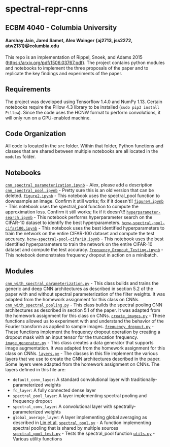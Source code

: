 # spectral-repr-cnns

## ECBM 4040 - Columbia University

#### Aarshay Jain, Jared Samet, Alex Wainger {aj2713, jss2272, atw2131}@columbia.edu

This repo is an implementation of Rippel, Snoek, and Adams 2015 (https://arxiv.org/pdf/1506.03767.pdf). The project contains python modules and notebooks to implement the three proposals of the paper and to replicate the key findings and experiments of the paper.

## Requirements

The project was developed using Tensorflow 1.4.0 and NumPy 1.13. Certain notebooks require the Pillow 4.3 library to be installed (```sudo pip3 install Pillow```). Since the code uses the HCNW format to perform convolutions, it will only run on a GPU-enabled machine.

## Code Organization

All code is located in the ```src``` folder. Within that folder, Python functions and classes that are shared between multiple notebooks are all located in the ```modules``` folder.

## Notebooks

[```cnn_spectral_parameterization.ipynb```](src/cnn_spectral_parameterization.ipynb) - Alex, please add a description
[```cnn_spectral_pool.ipynb```](src/cnn_spectral_pool.ipynb) - Pretty sure this is an old version that can be deleted.
[```figure2.ipynb```](src/figure2.ipynb) - This notebook uses the spectral_pool function to downsample an image. Confirm it still works; fix if it doesn't!!
[```figure4.ipynb```](src/figure4.ipynb) - This notebook uses the spectral_pool function to compute the approximation loss. Confirm it still works; fix if it doesn't!!
[```hyperparameter-search.ipynb```](src/hyperparameter-search.ipynb) - This notebook performs hyperparameter search on the CIFAR-10 dataset to identify the best hyperparameters.
[```hcnw-spectral-pool-cifar100.ipynb```](src/hcnw-spectral-pool-cifar100.ipynb) - This notebook uses the best identified hyperparameters to train the network on the entire CIFAR-100 dataset and compute the test accuracy.
[```hcnw-spectral-pool-cifar10.ipynb```](src/hcnw-spectral-pool-cifar100.ipynb) - This notebook uses the best identified hyperparameters to train the network on the entire CIFAR-10 dataset and compute the test accuracy.
[```Frequency_Dropout_Testing.ipynb```](src/Frequency_Dropout_Testing.ipynb.ipynb) - This notebook demonstrates frequency dropout in action on a minibatch.

## Modules

[```cnn_with_spectral_parameterization.py```](src/modules/cnn_with_spectral_parameterization.py) - This class builds and trains the generic and deep CNN architectures as described in section 5.2 of the paper with and without spectral parameterization of the filter weights. It was adapted from the homework assignment for this class on CNNs.
[```cnn_with_spectral_pooling.py```](src/modules/cnn_with_spectral_pooling.py) - This class builds the spectral pooling CNN architectures as described in section 5.1 of the paper. It was adapted from the homework assignment for this class on CNNs.
[```create_images.py```](src/modules/cnn_with_spectral_pooling.py) - These functions allowed us to experiment with and understand the behavior of the Fourier transform as applied to sample images.
[```frequency_dropout.py```](src/modules/frequency_dropout.py) - These functions implement the frequency dropout operation by creating a dropout mask with an input tensor for the truncation frequency.
[```image_generator.py```](src/modules/image_generator.py) - This class creates a data generator that supports image augmentation. It was adapted from the homework assignment for this class on CNNs.
[```layers.py```](src/modules/layers.py) - The classes in this file implement the various layers that we use to create the CNN architectures described in the paper. Some layers were adapted from the homework assignment on CNNs. The layers defined in this file are:
* ```default_conv_layer```: A standard convolutional layer with traditionally-parameterized weights
* ```fc_layer```: A fully connected dense layer
* ```spectral_pool_layer```: A layer implementing spectral pooling and frequency dropout
* ```spectral_conv_layer```: A convolutional layer with spectrally-parameterized weights
* ```global_average_layer```: A layer implementing global averaging as described in [Lin et al.](https://arxiv.org/abs/1312.4400)
[```spectral_pool.py```](src/modules/spectral_pool.py) - A function implementing spectral pooling that is shared by multiple sources
[```spectral_pool_test.py```](src/modules/spectral_pool_test.py) - Tests the spectral_pool function
[```utils.py```](src/modules/utils.py) - Various utility functions
